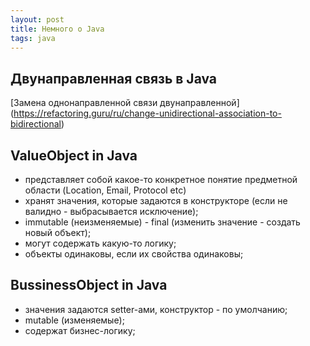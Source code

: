 ```yaml
---
layout: post
title: Немного о Java
tags: java
---
```


## Двунаправленная связь в Java

[Замена однонаправленной связи двунаправленной]
(https://refactoring.guru/ru/change-unidirectional-association-to-bidirectional)

## ValueObject in Java

- представляет собой какое-то конкретное понятие предметной области (Location, Email, Protocol etc)
- хранят значения, которые задаются в конструкторе (если не валидно - выбрасывается исключение);
- immutable (неизменяемые) - final (изменить значение - создать новый объект);
- могут содержать какую-то логику;
- объекты одинаковы, если их свойства одинаковы;

## BussinessObject in Java

- значения задаются setter-ами, конструктор - по умолчанию;
- mutable (изменяемые);
- содержат бизнес-логику;
